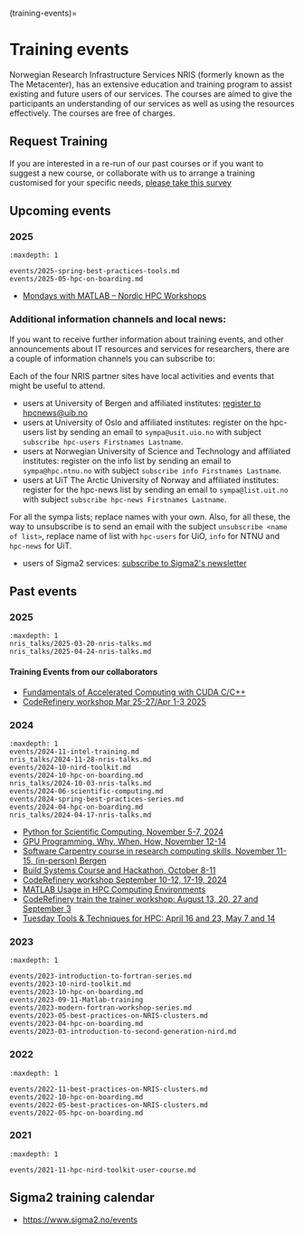 (training-events)=

# Training events

Norwegian Research Infrastructure Services NRIS (formerly known as the
The Metacenter), has an extensive education and training program to assist existing
and future users of our services. The courses are aimed to give the participants
an understanding of our services as well as using the resources effectively.
The courses are free of charges. 

## Request Training

If you are interested in a re-run of our past courses or if you want to suggest a new course, or collaborate with us to arrange a training customised for your specific needs, [please take this survey](https://docs.google.com/forms/d/e/1FAIpQLSf1EWya61Z869ZVDrIn1OIVVDTeUaSjmuG3IDwUZ4uWI_INfw/viewform)

## Upcoming events

### 2025

```{toctree}
:maxdepth: 1

events/2025-spring-best-practices-tools.md
events/2025-05-hpc-on-boarding.md

```

- [Mondays with MATLAB – Nordic HPC Workshops](https://www.mathworks.com/company/events/seminars/series/mondays-with-matlab-nordic-hpc-workshops-nrd-2025.html)



### Additional information channels and local news:

If you want to receive further information about training events, and other announcements 
about IT resources and services for researchers, there are a couple of information channels
 you can subscribe to:
 
Each of the four NRIS partner sites have local activities and events that might be useful to attend. 

- users at University of Bergen and affiliated institutes: [register to hpcnews@uib.no](https://lists.uib.no/list.uib.no/subscribe/hpcnews)
- users at University of Oslo and affiliated institutes: register on the hpc-users list by sending an email to `sympa@usit.uio.no` with subject `subscribe hpc-users Firstnames Lastname`. 
- users at Norwegian University of Science and Technology and affiliated institutes: register on the info list by  sending an email to `sympa@hpc.ntnu.no` with subject `subscribe info Firstnames Lastname`.
- users at UiT The Arctic University of Norway and affiliated institutes: register for the hpc-news list by sending an email to `sympa@list.uit.no` with subject `subscribe hpc-news Firstnames Lastname`.

For all the sympa lists; replace names with your own. Also, for all these, the way to unsubscribe is to send an email with the subject `unsubscribe <name of list>`, replace name of list with `hpc-users` for UiO, `info` for NTNU and `hpc-news` for UiT.

- users of Sigma2 services: [subscribe to Sigma2's newsletter](https://sigma2.us13.list-manage.com/subscribe?u=4fd109ad79a5dca6dde7e4997&id=59b164c7b6)


## Past events

### 2025

```{toctree}
:maxdepth: 1
nris_talks/2025-03-20-nris-talks.md
nris_talks/2025-04-24-nris-talks.md

```

#### Training Events from our collaborators

- [Fundamentals of Accelerated Computing with CUDA C/C++](https://www.ub.uio.no/english/courses-events/courses/carpentry/CUDA)
- [CodeRefinery workshop Mar 25-27/Apr 1-3 2025](https://coderefinery.github.io/2025-03-25-workshop/)

### 2024

```{toctree}
:maxdepth: 1
events/2024-11-intel-training.md
nris_talks/2024-11-28-nris-talks.md
events/2024-10-nird-toolkit.md
events/2024-10-hpc-on-boarding.md
nris_talks/2024-10-03-nris-talks.md
events/2024-06-scientific-computing.md
events/2024-spring-best-practices-series.md
events/2024-04-hpc-on-boarding.md
nris_talks/2024-04-17-nris-talks.md

```

- [Python for Scientific Computing, November 5-7, 2024](https://www.aalto.fi/en/events/python-for-scientific-computing-5-7november2024)
- [GPU Programming. Why. When. How, November 12-14](https://enccs.se/events/gpu-programming-why-when-how-2024/)
- [Software Carpentry course in research computing skills, November 11-15, (in-person) Bergen ](https://www.uib.no/en/ub/172439/software-carpentry-course-research-computing-skills)
- [Build Systems Course and Hackathon, October 8-11](https://www.pdc.kth.se/about/events/training/build-systems-course-and-hackathon-part-i-1.1346795)
- [CodeRefinery workshop September 10-12, 17-19, 2024](https://coderefinery.github.io/2024-09-10-workshop/)
- [MATLAB Usage in HPC Computing Environments](https://www.mathworks.com/company/events/seminars/series/mondays-with-matlab-nordic-hpc-workshops-nrd-2024.html)
- [CodeRefinery train the trainer workshop: August 13, 20, 27 and September 3](https://coderefinery.github.io/train-the-trainer/)
- [Tuesday Tools & Techniques for HPC: April 16 and 23, May 7 and 14](https://scicomp.aalto.fi/training/scip/ttt4hpc-2024/index.html)

### 2023

```{toctree}
:maxdepth: 1

events/2023-introduction-to-fortran-series.md
events/2023-10-nird-toolkit.md
events/2023-10-hpc-on-boarding.md
events/2023-09-11-Matlab-training
events/2023-modern-fortran-workshop-series.md
events/2023-05-best-practices-on-NRIS-clusters.md
events/2023-04-hpc-on-boarding.md
events/2023-03-introduction-to-second-generation-nird.md
```


### 2022

```{toctree}
:maxdepth: 1

events/2022-11-best-practices-on-NRIS-clusters.md
events/2022-10-hpc-on-boarding.md
events/2022-05-best-practices-on-NRIS-clusters.md
events/2022-05-hpc-on-boarding.md
```


### 2021

```{toctree}
:maxdepth: 1

events/2021-11-hpc-nird-toolkit-user-course.md
```


## Sigma2 training calendar

- <https://www.sigma2.no/events>
